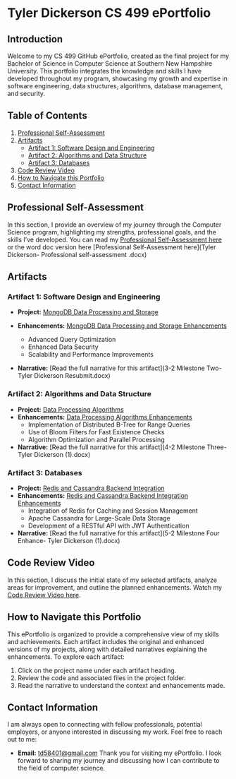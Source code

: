 # **Tyler Dickerson CS 499 ePortfolio**

## **Introduction**
Welcome to my CS 499 GitHub ePortfolio, created as the final project for my Bachelor of Science in Computer Science at Southern New Hampshire University. This portfolio integrates the knowledge and skills I have developed throughout my program, showcasing my growth and expertise in software engineering, data structures, algorithms, database management, and security.

## **Table of Contents**
1. [Professional Self-Assessment](#professional-self-assessment)
2. [Artifacts](#artifacts)
   - [Artifact 1: Software Design and Engineering](#artifact-1-software-design-and-engineering)
   - [Artifact 2: Algorithms and Data Structure](#artifact-2-algorithms-and-data-structure)
   - [Artifact 3: Databases](#artifact-3-databases)
3. [Code Review Video](#code-review-video)
4. [How to Navigate this Portfolio](#how-to-navigate-this-portfolio)
5. [Contact Information](#contact-information)

## **Professional Self-Assessment**
In this section, I provide an overview of my journey through the Computer Science program, highlighting my strengths, professional goals, and the skills I’ve developed. You can read my [Professional Self-Assessment here](self-assessment.md) or the word doc version here [Professional Self-Assessment here](Tyler Dickerson- Professional self-assessment .docx) 

## **Artifacts**
### **Artifact 1: Software Design and Engineering**
- **Project:** [MongoDB Data Processing and Storage](animalShelter.py)
- **Enhancements:** [MongoDB Data Processing and Storage Enhancements ](animalShelterEnhanced1.py)
  - Advanced Query Optimization
  - Enhanced Data Security
  - Scalability and Performance Improvements
    
- **Narrative:** [Read the full narrative for this artifact](3-2 Milestone Two- Tyler Dickerson Resubmit.docx)

### **Artifact 2: Algorithms and Data Structure**
- **Project:** [Data Processing Algorithms](animalShelterEnhanced1.py)
- **Enhancements:** [Data Processing Algorithms Enhancements](ForModule4animalShelterEnhanced2.py)
  - Implementation of Distributed B-Tree for Range Queries
  - Use of Bloom Filters for Fast Existence Checks
  - Algorithm Optimization and Parallel Processing
- **Narrative:** [Read the full narrative for this artifact](4-2 Milestone Three- Tyler Dickerson (1).docx)

### **Artifact 3: Databases**
- **Project:** [Redis and Cassandra Backend Integration](crud.py)
- **Enhancements:** [Redis and Cassandra Backend Integration Enhancements](ForModule5CrudEnhanced1.py)
  - Integration of Redis for Caching and Session Management
  - Apache Cassandra for Large-Scale Data Storage
  - Development of a RESTful API with JWT Authentication
- **Narrative:** [Read the full narrative for this artifact](5-2 Milestone Four Enhance- Tyler Dickerson (1).docx)

## **Code Review Video**
In this section, I discuss the initial state of my selected artifacts, analyze areas for improvement, and outline the planned enhancements. Watch my [Code Review Video here](https://youtu.be/gt5Y7OnjSUg). 

## **How to Navigate this Portfolio**
This ePortfolio is organized to provide a comprehensive view of my skills and achievements. Each artifact includes the original and enhanced versions of my projects, along with detailed narratives explaining the enhancements. To explore each artifact:
1. Click on the project name under each artifact heading.
2. Review the code and associated files in the project folder.
3. Read the narrative to understand the context and enhancements made.

## **Contact Information**
I am always open to connecting with fellow professionals, potential employers, or anyone interested in discussing my work. Feel free to reach out to me:
- **Email:** td58401@gmail.com
Thank you for visiting my ePortfolio. I look forward to sharing my journey and discussing how I can contribute to the field of computer science.
